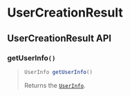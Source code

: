 # UserCreationResult

## UserCreationResult API

### getUserInfo`()`

> ```java
> UserInfo getUserInfo()
> ```
>
> Returns the [`UserInfo`](userinfo.md).
